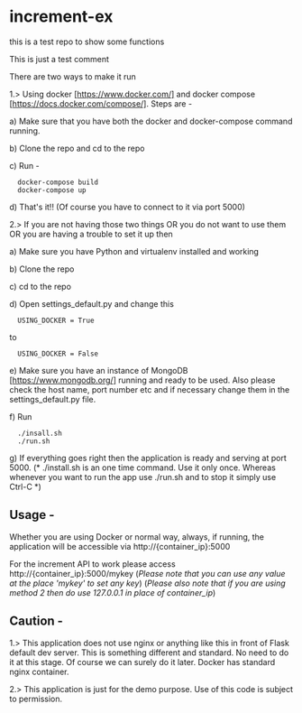 # increment-ex
this is a test repo to show some functions

This is just a test comment

There are two ways to make it run

1.> Using docker [https://www.docker.com/] and docker compose [https://docs.docker.com/compose/]. Steps are - 
  
  a) Make sure that you have both the docker and docker-compose command running.
  
  b) Clone the repo and cd to the repo
  
  c) Run - 
  
      docker-compose build
      docker-compose up
      
  
  d) That's it!! (Of course you have to connect to it via port 5000)

2.> If you are not having those two things OR you do not want to use them OR you are having a trouble to set it up then

  a) Make sure you have Python and virtualenv installed and working
  
  b) Clone the repo
  
  c) cd to the repo
  
  d) Open settings_default.py and change this
  
      USING_DOCKER = True
      
  to 
  
      USING_DOCKER = False
      
  e) Make sure you have an instance of MongoDB [https://www.mongodb.org/] running and ready to be used. Also please check the host name, port number etc and if necessary change them in the settings_default.py file.
  
  f) Run 
  
      ./insall.sh
      ./run.sh
      
  g) If everything goes right then the application is ready and serving at port 5000. (* ./install.sh is an one time command. Use it only once. Whereas whenever you want to run the app use ./run.sh and to stop it simply use Ctrl-C *)
  

## Usage -

Whether you are using Docker or normal way, always, if running, the application will be accessible via http://{container_ip}:5000

For the increment API to work please access http://{container_ip}:5000/mykey   (*Please note that you can use any value at the place 'mykey' to set any key*) (*Please also note that if you are using method 2 then do use 127.0.0.1 in place of container_ip*)
  
## Caution -  

1.> This application does not use nginx or anything like this in front of Flask default dev server. This is something different and standard. No need to do it at this stage. Of course we can surely do it later. Docker has standard nginx container.

2.> This application is just for the demo purpose. Use of this code is subject to permission.
